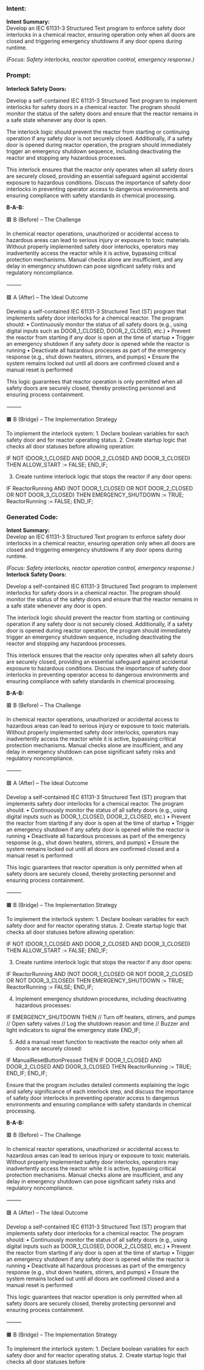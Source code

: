 ### Intent:
**Intent Summary:**  
Develop an IEC 61131-3 Structured Text program to enforce safety door interlocks in a chemical reactor, ensuring operation only when all doors are closed and triggering emergency shutdowns if any door opens during runtime.  

*(Focus: Safety interlocks, reactor operation control, emergency response.)*

### Prompt:
**Interlock Safety Doors:**

Develop a self-contained IEC 61131-3 Structured Text program to implement interlocks for safety doors in a chemical reactor. The program should monitor the status of the safety doors and ensure that the reactor remains in a safe state whenever any door is open.

The interlock logic should prevent the reactor from starting or continuing operation if any safety door is not securely closed. Additionally, if a safety door is opened during reactor operation, the program should immediately trigger an emergency shutdown sequence, including deactivating the reactor and stopping any hazardous processes.

This interlock ensures that the reactor only operates when all safety doors are securely closed, providing an essential safeguard against accidental exposure to hazardous conditions. Discuss the importance of safety door interlocks in preventing operator access to dangerous environments and ensuring compliance with safety standards in chemical processing.

**B-A-B:**

🟥 B (Before) – The Challenge

In chemical reactor operations, unauthorized or accidental access to hazardous areas can lead to serious injury or exposure to toxic materials. Without properly implemented safety door interlocks, operators may inadvertently access the reactor while it is active, bypassing critical protection mechanisms. Manual checks alone are insufficient, and any delay in emergency shutdown can pose significant safety risks and regulatory noncompliance.

⸻

🟩 A (After) – The Ideal Outcome

Develop a self-contained IEC 61131-3 Structured Text (ST) program that implements safety door interlocks for a chemical reactor. The program should:
	•	Continuously monitor the status of all safety doors (e.g., using digital inputs such as DOOR_1_CLOSED, DOOR_2_CLOSED, etc.)
	•	Prevent the reactor from starting if any door is open at the time of startup
	•	Trigger an emergency shutdown if any safety door is opened while the reactor is running
	•	Deactivate all hazardous processes as part of the emergency response (e.g., shut down heaters, stirrers, and pumps)
	•	Ensure the system remains locked out until all doors are confirmed closed and a manual reset is performed

This logic guarantees that reactor operation is only permitted when all safety doors are securely closed, thereby protecting personnel and ensuring process containment.

⸻

🟧 B (Bridge) – The Implementation Strategy

To implement the interlock system:
	1.	Declare boolean variables for each safety door and for reactor operating status.
	2.	Create startup logic that checks all door statuses before allowing operation:

IF NOT (DOOR_1_CLOSED AND DOOR_2_CLOSED AND DOOR_3_CLOSED) THEN
    ALLOW_START := FALSE;
END_IF;

3.	Create runtime interlock logic that stops the reactor if any door opens:

IF ReactorRunning AND (NOT DOOR_1_CLOSED OR NOT DOOR_2_CLOSED OR NOT DOOR_3_CLOSED) THEN
    EMERGENCY_SHUTDOWN := TRUE;
    ReactorRunning := FALSE;
END_IF;

### Generated Code:
**Intent Summary:**  
Develop an IEC 61131-3 Structured Text program to enforce safety door interlocks in a chemical reactor, ensuring operation only when all doors are closed and triggering emergency shutdowns if any door opens during runtime.  

*(Focus: Safety interlocks, reactor operation control, emergency response.)*
**Interlock Safety Doors:**

Develop a self-contained IEC 61131-3 Structured Text program to implement interlocks for safety doors in a chemical reactor. The program should monitor the status of the safety doors and ensure that the reactor remains in a safe state whenever any door is open.

The interlock logic should prevent the reactor from starting or continuing operation if any safety door is not securely closed. Additionally, if a safety door is opened during reactor operation, the program should immediately trigger an emergency shutdown sequence, including deactivating the reactor and stopping any hazardous processes.

This interlock ensures that the reactor only operates when all safety doors are securely closed, providing an essential safeguard against accidental exposure to hazardous conditions. Discuss the importance of safety door interlocks in preventing operator access to dangerous environments and ensuring compliance with safety standards in chemical processing.

**B-A-B:**

🟥 B (Before) – The Challenge

In chemical reactor operations, unauthorized or accidental access to hazardous areas can lead to serious injury or exposure to toxic materials. Without properly implemented safety door interlocks, operators may inadvertently access the reactor while it is active, bypassing critical protection mechanisms. Manual checks alone are insufficient, and any delay in emergency shutdown can pose significant safety risks and regulatory noncompliance.

⸻

🟩 A (After) – The Ideal Outcome

Develop a self-contained IEC 61131-3 Structured Text (ST) program that implements safety door interlocks for a chemical reactor. The program should:
	•	Continuously monitor the status of all safety doors (e.g., using digital inputs such as DOOR_1_CLOSED, DOOR_2_CLOSED, etc.)
	•	Prevent the reactor from starting if any door is open at the time of startup
	•	Trigger an emergency shutdown if any safety door is opened while the reactor is running
	•	Deactivate all hazardous processes as part of the emergency response (e.g., shut down heaters, stirrers, and pumps)
	•	Ensure the system remains locked out until all doors are confirmed closed and a manual reset is performed

This logic guarantees that reactor operation is only permitted when all safety doors are securely closed, thereby protecting personnel and ensuring process containment.

⸻

🟧 B (Bridge) – The Implementation Strategy

To implement the interlock system:
	1.	Declare boolean variables for each safety door and for reactor operating status.
	2.	Create startup logic that checks all door statuses before allowing operation:

IF NOT (DOOR_1_CLOSED AND DOOR_2_CLOSED AND DOOR_3_CLOSED) THEN
    ALLOW_START := FALSE;
END_IF;

3.	Create runtime interlock logic that stops the reactor if any door opens:

IF ReactorRunning AND (NOT DOOR_1_CLOSED OR NOT DOOR_2_CLOSED OR NOT DOOR_3_CLOSED) THEN
    EMERGENCY_SHUTDOWN := TRUE;
    ReactorRunning := FALSE;
END_IF;  

4.	Implement emergency shutdown procedures, including deactivating hazardous processes:

IF EMERGENCY_SHUTDOWN THEN
    // Turn off heaters, stirrers, and pumps
    // Open safety valves
    // Log the shutdown reason and time
    // Buzzer and light indicators to signal the emergency state
END_IF;

5.	Add a manual reset function to reactivate the reactor only when all doors are securely closed:

IF ManualResetButtonPressed THEN
    IF DOOR_1_CLOSED AND DOOR_2_CLOSED AND DOOR_3_CLOSED THEN
        ReactorRunning := TRUE;
    END_IF;
END_IF;

Ensure that the program includes detailed comments explaining the logic and safety significance of each interlock step, and discuss the importance of safety door interlocks in preventing operator access to dangerous environments and ensuring compliance with safety standards in chemical processing.

**B-A-B:**

🟥 B (Before) – The Challenge

In chemical reactor operations, unauthorized or accidental access to hazardous areas can lead to serious injury or exposure to toxic materials. Without properly implemented safety door interlocks, operators may inadvertently access the reactor while it is active, bypassing critical protection mechanisms. Manual checks alone are insufficient, and any delay in emergency shutdown can pose significant safety risks and regulatory noncompliance.

⸻

🟩 A (After) – The Ideal Outcome

Develop a self-contained IEC 61131-3 Structured Text (ST) program that implements safety door interlocks for a chemical reactor. The program should:
	•	Continuously monitor the status of all safety doors (e.g., using digital inputs such as DOOR_1_CLOSED, DOOR_2_CLOSED, etc.)
	•	Prevent the reactor from starting if any door is open at the time of startup
	•	Trigger an emergency shutdown if any safety door is opened while the reactor is running
	•	Deactivate all hazardous processes as part of the emergency response (e.g., shut down heaters, stirrers, and pumps)
	•	Ensure the system remains locked out until all doors are confirmed closed and a manual reset is performed

This logic guarantees that reactor operation is only permitted when all safety doors are securely closed, thereby protecting personnel and ensuring process containment.

⸻

🟧 B (Bridge) – The Implementation Strategy

To implement the interlock system:
	1.	Declare boolean variables for each safety door and for reactor operating status.
	2.	Create startup logic that checks all door statuses before
